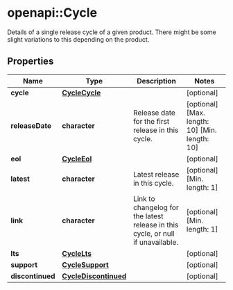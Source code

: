 # openapi::Cycle

Details of a single release cycle of a given product. There might be some slight variations to this depending on the product.

## Properties
Name | Type | Description | Notes
------------ | ------------- | ------------- | -------------
**cycle** | [**CycleCycle**](cycle_cycle.md) |  | [optional] 
**releaseDate** | **character** | Release date for the first release in this cycle. | [optional] [Max. length: 10] [Min. length: 10] 
**eol** | [**CycleEol**](cycle_eol.md) |  | [optional] 
**latest** | **character** | Latest release in this cycle. | [optional] [Min. length: 1] 
**link** | **character** | Link to changelog for the latest release in this cycle, or null if unavailable. | [optional] [Min. length: 1] 
**lts** | [**CycleLts**](cycle_lts.md) |  | [optional] 
**support** | [**CycleSupport**](cycle_support.md) |  | [optional] 
**discontinued** | [**CycleDiscontinued**](cycle_discontinued.md) |  | [optional] 


